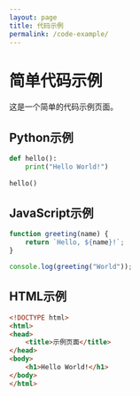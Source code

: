 ```yaml
---
layout: page
title: 代码示例
permalink: /code-example/
---
```


# 简单代码示例

这是一个简单的代码示例页面。

## Python示例

```python
def hello():
    print("Hello World!")
    
hello()
```

## JavaScript示例

```javascript
function greeting(name) {
    return `Hello, ${name}!`;
}

console.log(greeting("World"));
```

## HTML示例

```html
<!DOCTYPE html>
<html>
<head>
    <title>示例页面</title>
</head>
<body>
    <h1>Hello World!</h1>
</body>
</html>
``` 